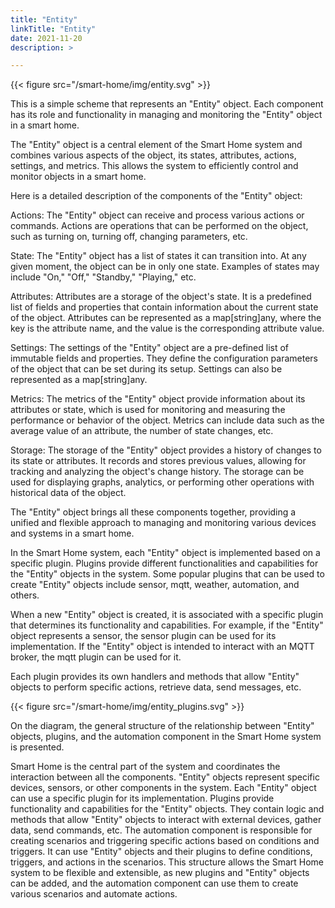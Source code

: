 ```yaml
---
title: "Entity"
linkTitle: "Entity"
date: 2021-11-20
description: >

---
```


{{< figure src="/smart-home/img/entity.svg" >}}

This is a simple scheme that represents an "Entity" object. Each component has its role and functionality in managing and monitoring the "Entity" object in a smart home.

The "Entity" object is a central element of the Smart Home system and combines various aspects of the object, its states, attributes, actions, settings, and metrics. This allows the system to efficiently control and monitor objects in a smart home.

Here is a detailed description of the components of the "Entity" object:

Actions: The "Entity" object can receive and process various actions or commands. Actions are operations that can be performed on the object, such as turning on, turning off, changing parameters, etc.

State: The "Entity" object has a list of states it can transition into. At any given moment, the object can be in only one state. Examples of states may include "On," "Off," "Standby," "Playing," etc.

Attributes: Attributes are a storage of the object's state. It is a predefined list of fields and properties that contain information about the current state of the object. Attributes can be represented as a map[string]any, where the key is the attribute name, and the value is the corresponding attribute value.

Settings: The settings of the "Entity" object are a pre-defined list of immutable fields and properties. They define the configuration parameters of the object that can be set during its setup. Settings can also be represented as a map[string]any.

Metrics: The metrics of the "Entity" object provide information about its attributes or state, which is used for monitoring and measuring the performance or behavior of the object. Metrics can include data such as the average value of an attribute, the number of state changes, etc.

Storage: The storage of the "Entity" object provides a history of changes to its state or attributes. It records and stores previous values, allowing for tracking and analyzing the object's change history. The storage can be used for displaying graphs, analytics, or performing other operations with historical data of the object.

The "Entity" object brings all these components together, providing a unified and flexible approach to managing and monitoring various devices and systems in a smart home.

In the Smart Home system, each "Entity" object is implemented based on a specific plugin. Plugins provide different functionalities and capabilities for the "Entity" objects in the system. Some popular plugins that can be used to create "Entity" objects include sensor, mqtt, weather, automation, and others.

When a new "Entity" object is created, it is associated with a specific plugin that determines its functionality and capabilities. For example, if the "Entity" object represents a sensor, the sensor plugin can be used for its implementation. If the "Entity" object is intended to interact with an MQTT broker, the mqtt plugin can be used for it.

Each plugin provides its own handlers and methods that allow "Entity" objects to perform specific actions, retrieve data, send messages, etc.

{{< figure src="/smart-home/img/entity_plugins.svg" >}}

On the diagram, the general structure of the relationship between "Entity" objects, plugins, and the automation component in the Smart Home system is presented.

Smart Home is the central part of the system and coordinates the interaction between all the components.
"Entity" objects represent specific devices, sensors, or other components in the system. Each "Entity" object can use a specific plugin for its implementation.
Plugins provide functionality and capabilities for the "Entity" objects. They contain logic and methods that allow "Entity" objects to interact with external devices, gather data, send commands, etc.
The automation component is responsible for creating scenarios and triggering specific actions based on conditions and triggers. It can use "Entity" objects and their plugins to define conditions, triggers, and actions in the scenarios.
This structure allows the Smart Home system to be flexible and extensible, as new plugins and "Entity" objects can be added, and the automation component can use them to create various scenarios and automate actions.
